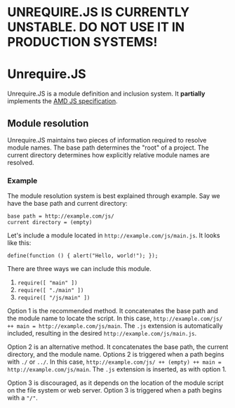 # UNREQUIRE.JS IS CURRENTLY UNSTABLE.  DO NOT USE IT IN PRODUCTION SYSTEMS!

# Unrequire.JS

Unrequire.JS is a module definition and inclusion system.  It **partially**
implements the [AMD JS specification][1].

## Module resolution

Unrequire.JS maintains two pieces of information required to resolve module
names.  The base path determines the "root" of a project.  The current directory
determines how explicitly relative module names are resolved.

### Example

The module resolution system is best explained through example.  Say we have the
base path and current directory:

    base path = http://example.com/js/
    current directory = (empty)

Let's include a module located in `http://example.com/js/main.js`.  It looks
like this:

    define(function () { alert("Hello, world!"); });

There are three ways we can include this module.

1. `require([ "main" ])`
2. `require([ "./main" ])`
3. `require([ "/js/main" ])`

Option 1 is the recommended method.  It concatenates the base path and the module
name to locate the script.  In this case, `http://example.com/js/ ++ main =
http://example.com/js/main`.  The `.js` extension is automatically included,
resulting in the desired `http://example.com/js/main.js`.

Option 2 is an alternative method.  It concatenates the base path, the current
directory, and the module name.  Options 2 is triggered when a path begins with
`./` or `../`.  In this case, `http://example.com/js/ ++ (empty) ++ main =
http://example.com/js/main`.  The `.js` extension is inserted, as with option 1.

Option 3 is discouraged, as it depends on the location of the module script on
the file system or web server.  Option 3 is triggered when a path begins with a
`"/"`.

[1]: https://github.com/amdjs/amdjs-api/wiki/AMD
